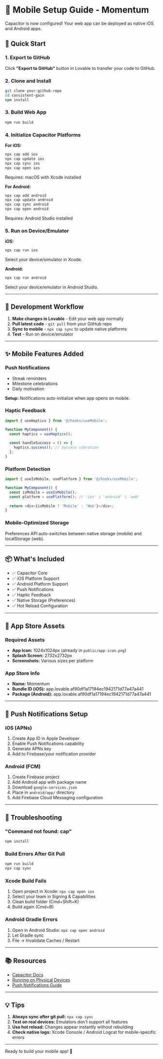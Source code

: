# 📱 Mobile Setup Guide - Momentum

Capacitor is now configured! Your web app can be deployed as native iOS and Android apps.

## 🚀 Quick Start

### 1. Export to GitHub
Click **"Export to GitHub"** button in Lovable to transfer your code to GitHub.

### 2. Clone and Install
```bash
git clone your-github-repo
cd consistent-gain
npm install
```

### 3. Build Web App
```bash
npm run build
```

### 4. Initialize Capacitor Platforms

**For iOS:**
```bash
npx cap add ios
npx cap update ios
npx cap sync ios
npx cap open ios
```
Requires: macOS with Xcode installed

**For Android:**
```bash
npx cap add android
npx cap update android
npx cap sync android
npx cap open android
```
Requires: Android Studio installed

### 5. Run on Device/Emulator

**iOS:**
```bash
npx cap run ios
```
Select your device/simulator in Xcode.

**Android:**
```bash
npx cap run android
```
Select your device/emulator in Android Studio.

---

## 🔧 Development Workflow

1. **Make changes in Lovable** - Edit your web app normally
2. **Pull latest code** - `git pull` from your GitHub repo
3. **Sync to mobile** - `npx cap sync` to update native platforms
4. **Test** - Run on device/emulator

---

## ✨ Mobile Features Added

### Push Notifications
- Streak reminders
- Milestone celebrations
- Daily motivation

**Setup:** Notifications auto-initialize when app opens on mobile.

### Haptic Feedback
```typescript
import { useHaptics } from '@/hooks/useMobile';

function MyComponent() {
  const haptics = useHaptics();
  
  const handleSuccess = () => {
    haptics.success(); // Success vibration
  };
}
```

### Platform Detection
```typescript
import { useIsMobile, usePlatform } from '@/hooks/useMobile';

function MyComponent() {
  const isMobile = useIsMobile();
  const platform = usePlatform(); // 'ios' | 'android' | 'web'
  
  return <div>{isMobile ? 'Mobile' : 'Web'}</div>;
}
```

### Mobile-Optimized Storage
Preferences API auto-switches between native storage (mobile) and localStorage (web).

---

## 📦 What's Included

- ✅ Capacitor Core
- ✅ iOS Platform Support
- ✅ Android Platform Support
- ✅ Push Notifications
- ✅ Haptic Feedback
- ✅ Native Storage (Preferences)
- ✅ Hot Reload Configuration

---

## 🎨 App Store Assets

### Required Assets
- **App Icon:** 1024x1024px (already in `public/app-icon.png`)
- **Splash Screen:** 2732x2732px
- **Screenshots:** Various sizes per platform

### App Store Info
- **Name:** Momentum
- **Bundle ID (iOS):** app.lovable.af90df1a17194ec1942171d77a47a441
- **Package (Android):** app.lovable.af90df1a17194ec1942171d77a47a441

---

## 🔐 Push Notifications Setup

### iOS (APNs)
1. Create App ID in Apple Developer
2. Enable Push Notifications capability
3. Generate APNs key
4. Add to Firebase/your notification provider

### Android (FCM)
1. Create Firebase project
2. Add Android app with package name
3. Download `google-services.json`
4. Place in `android/app/` directory
5. Add Firebase Cloud Messaging configuration

---

## 🐛 Troubleshooting

### "Command not found: cap"
```bash
npm install
```

### Build Errors After Git Pull
```bash
npm run build
npx cap sync
```

### Xcode Build Fails
1. Open project in Xcode: `npx cap open ios`
2. Select your team in Signing & Capabilities
3. Clean build folder (Cmd+Shift+K)
4. Build again (Cmd+B)

### Android Gradle Errors
1. Open in Android Studio: `npx cap open android`
2. Let Gradle sync
3. File → Invalidate Caches / Restart

---

## 📚 Resources

- [Capacitor Docs](https://capacitorjs.com/docs)
- [Running on Physical Devices](https://lovable.dev/blogs/TODO)
- [Push Notifications Guide](https://capacitorjs.com/docs/guides/push-notifications-firebase)

---

## 💡 Tips

1. **Always sync after git pull:** `npx cap sync`
2. **Test on real devices:** Emulators don't support all features
3. **Use hot reload:** Changes appear instantly without rebuilding
4. **Check native logs:** Xcode Console / Android Logcat for mobile-specific errors

---

Ready to build your mobile app! 🚀
